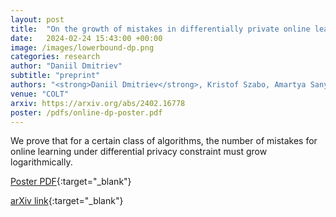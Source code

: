 ```yaml
---
layout: post
title:  "On the growth of mistakes in differentially private online learning: a lower bound perspective"
date:   2024-02-24 15:43:00 +00:00
image: /images/lowerbound-dp.png
categories: research
author: "Daniil Dmitriev"
subtitle: "preprint"
authors: "<strong>Daniil Dmitriev</strong>, Kristof Szabo, Amartya Sanyal"
venue: "COLT"
arxiv: https://arxiv.org/abs/2402.16778
poster: /pdfs/online-dp-poster.pdf
---
```


We prove that for a certain class of algorithms, the number of mistakes for online learning under differential privacy constraint must grow logarithmically.

[Poster PDF](/pdfs/robust-ml-poster.pdf){:target="_blank"}

<!-- [ACM Citation](http://dl.acm.org/citation.cfm?id=2448232){:target="_blank"} -->

[arXiv link](https://arxiv.org/abs/2402.16778){:target="_blank"}
